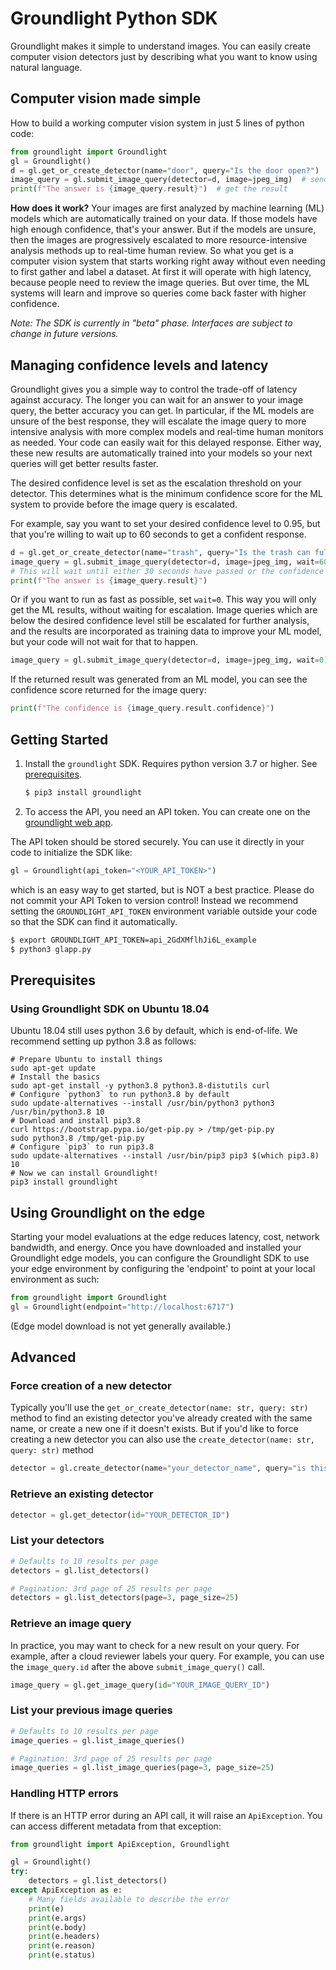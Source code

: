 # Groundlight Python SDK

Groundlight makes it simple to understand images.  You can easily create computer vision detectors just by describing what you want to know using natural language.

## Computer vision made simple

How to build a working computer vision system in just 5 lines of python code:

```Python
from groundlight import Groundlight
gl = Groundlight()
d = gl.get_or_create_detector(name="door", query="Is the door open?")  # define with natural language
image_query = gl.submit_image_query(detector=d, image=jpeg_img)  # send in an image
print(f"The answer is {image_query.result}")  # get the result
```

**How does it work?**  Your images are first analyzed by machine learning (ML) models which are automatically trained on your data.  If those models have high enough confidence, that's your answer.  But if the models are unsure, then the images are progressively escalated to more resource-intensive analysis methods up to real-time human review.  So what you get is a computer vision system that starts working right away without even needing to first gather and label a dataset.  At first it will operate with high latency, because people need to review the image queries.  But over time, the ML systems will learn and improve so queries come back faster with higher confidence.

*Note: The SDK is currently in "beta" phase.  Interfaces are subject to change in future versions.*


## Managing confidence levels and latency

Groundlight gives you a simple way to control the trade-off of latency against accuracy.  The longer you can wait for an answer to your image query, the better accuracy you can get.  In particular, if the ML models are unsure of the best response, they will escalate the image query to more intensive analysis with more complex models and real-time human monitors as needed.  Your code can easily wait for this delayed response.  Either way, these new results are automatically trained into your models so your next queries will get better results faster.

The desired confidence level is set as the escalation threshold on your detector.  This determines what is the minimum confidence score for the ML system to provide before the image query is escalated.

For example, say you want to set your desired confidence level to 0.95, but that you're willing to wait up to 60 seconds to get a confident response.  

```Python
d = gl.get_or_create_detector(name="trash", query="Is the trash can full?", confidence=0.95)
image_query = gl.submit_image_query(detector=d, image=jpeg_img, wait=60)
# This will wait until either 30 seconds have passed or the confidence reaches 0.95
print(f"The answer is {image_query.result}")
```

Or if you want to run as fast as possible, set `wait=0`.  This way you will only get the ML results, without waiting for escalation.  Image queries which are below the desired confidence level still be escalated for further analysis, and the results are incorporated as training data to improve your ML model, but your code will not wait for that to happen.

```Python
image_query = gl.submit_image_query(detector=d, image=jpeg_img, wait=0)
```

If the returned result was generated from an ML model, you can see the confidence score returned for the image query:

```Python
print(f"The confidence is {image_query.result.confidence}")
```

## Getting Started

1. Install the `groundlight` SDK.  Requires python version 3.7 or higher.  See [prerequisites](#Prerequisites).

    ```Bash
    $ pip3 install groundlight
    ```

1. To access the API, you need an API token. You can create one on the
   [groundlight web app](https://app.groundlight.ai/reef/my-account/api-tokens).

The API token should be stored securely.  You can use it directly in your code to initialize the SDK like:

```python
gl = Groundlight(api_token="<YOUR_API_TOKEN>")
```

which is an easy way to get started, but is NOT a best practice.  Please do not commit your API Token to version control!  Instead we recommend setting the `GROUNDLIGHT_API_TOKEN` environment variable outside your code so that the SDK can find it automatically.

```bash
$ export GROUNDLIGHT_API_TOKEN=api_2GdXMflhJi6L_example
$ python3 glapp.py
```



## Prerequisites

### Using Groundlight SDK on Ubuntu 18.04

Ubuntu 18.04 still uses python 3.6 by default, which is end-of-life.  We recommend setting up python 3.8 as follows:

```
# Prepare Ubuntu to install things
sudo apt-get update
# Install the basics
sudo apt-get install -y python3.8 python3.8-distutils curl
# Configure `python3` to run python3.8 by default
sudo update-alternatives --install /usr/bin/python3 python3 /usr/bin/python3.8 10
# Download and install pip3.8
curl https://bootstrap.pypa.io/get-pip.py > /tmp/get-pip.py
sudo python3.8 /tmp/get-pip.py
# Configure `pip3` to run pip3.8
sudo update-alternatives --install /usr/bin/pip3 pip3 $(which pip3.8) 10
# Now we can install Groundlight!
pip3 install groundlight
```

## Using Groundlight on the edge

Starting your model evaluations at the edge reduces latency, cost, network bandwidth, and energy. Once you have downloaded and installed your Groundlight edge models, you can configure the Groundlight SDK to use your edge environment by configuring the 'endpoint' to point at your local environment as such:

```Python
from groundlight import Groundlight
gl = Groundlight(endpoint="http://localhost:6717")
```

(Edge model download is not yet generally available.)

## Advanced

### Force creation of a new detector

Typically you'll use the ```get_or_create_detector(name: str, query: str)``` method to find an existing detector you've already created with the same name, or create a new one if it doesn't exists.  But if you'd like to force creating a new detector you can also use the ```create_detector(name: str, query: str)``` method

```Python
detector = gl.create_detector(name="your_detector_name", query="is this what we want to see?")
```

### Retrieve an existing detector

```Python
detector = gl.get_detector(id="YOUR_DETECTOR_ID")
```

### List your detectors

```Python
# Defaults to 10 results per page
detectors = gl.list_detectors()

# Pagination: 3rd page of 25 results per page
detectors = gl.list_detectors(page=3, page_size=25)
```

### Retrieve an image query

In practice, you may want to check for a new result on your query. For example, after a cloud reviewer labels your query. For example, you can use the `image_query.id` after the above `submit_image_query()` call.

```Python
image_query = gl.get_image_query(id="YOUR_IMAGE_QUERY_ID")
```

### List your previous image queries

```Python
# Defaults to 10 results per page
image_queries = gl.list_image_queries()

# Pagination: 3rd page of 25 results per page
image_queries = gl.list_image_queries(page=3, page_size=25)
```

### Handling HTTP errors

If there is an HTTP error during an API call, it will raise an `ApiException`. You can access different metadata from that exception:

```Python
from groundlight import ApiException, Groundlight

gl = Groundlight()
try:
    detectors = gl.list_detectors()
except ApiException as e:
    # Many fields available to describe the error
    print(e)
    print(e.args)
    print(e.body)
    print(e.headers)
    print(e.reason)
    print(e.status)
```

